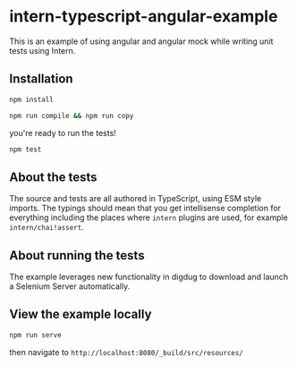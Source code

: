 # intern-typescript-angular-example

This is an example of using angular and angular mock while writing unit tests using Intern.

## Installation

```bash
npm install
```

```bash
npm run compile && npm run copy
```

you're ready to run the tests!

```bash
npm test
```

## About the tests

The source and tests are all authored in TypeScript, using ESM style imports. The typings should mean that you get intellisense completion for everything including the places where `intern` plugins are used, for example `intern/chai!assert`.

## About running the tests

The example leverages new functionality in digdug to download and launch a Selenium Server automatically.

## View the example locally

```bash
npm run serve
```

then navigate to `http://localhost:8080/_build/src/resources/`


